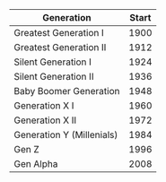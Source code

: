 




|Generation|Start|
|---|---|
Greatest Generation I | 1900
Greatest Generation II | 1912 
Silent Generation I | 1924
Silent Generation II | 1936 
Baby Boomer Generation | 1948 
Generation X I | 1960 
Generation X II | 1972 
Generation Y (Millenials) | 1984 
Gen Z | 1996 
Gen Alpha | 2008 

